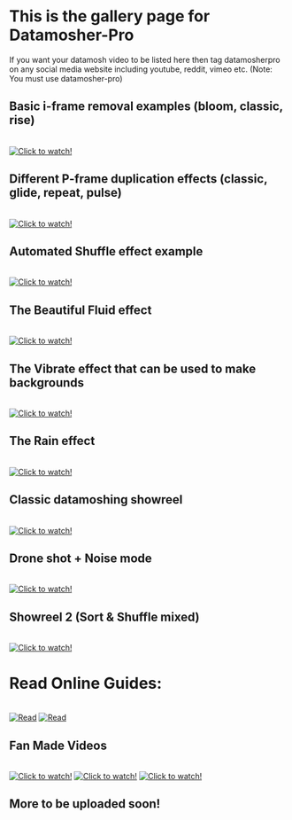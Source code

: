 # This is the gallery page for Datamosher-Pro
If you want your datamosh video to be listed here then tag datamosherpro on any social media website including youtube, reddit, vimeo etc. (Note: You must use datamosher-pro)
<br>
##  Basic i-frame removal examples (bloom, classic, rise)
<br> [![Click to watch!](https://img.youtube.com/vi/_YZ32Wvl3hk/0.jpg)](https://youtu.be/_YZ32Wvl3hk)
##  Different P-frame duplication effects (classic, glide, repeat, pulse)
<br> [![Click to watch!](https://img.youtube.com/vi/fFhnV19fuzg/0.jpg)](https://youtu.be/fFhnV19fuzg)
##  Automated Shuffle effect example
<br> [![Click to watch!](https://img.youtube.com/vi/26BJl87ksec/0.jpg)](https://youtu.be/26BJl87ksec)
##  The Beautiful Fluid effect
<br> [![Click to watch!](https://img.youtube.com/vi/GJiP6R432D8/0.jpg)](https://youtu.be/GJiP6R432D8)
##  The Vibrate effect that can be used to make backgrounds
<br> [![Click to watch!](https://img.youtube.com/vi/DkIvfRSQ8bo/0.jpg)](https://youtu.be/DkIvfRSQ8bo)
##  The Rain effect
<br> [![Click to watch!](https://img.youtube.com/vi/0mKZQopUUQg/0.jpg)](https://youtu.be/0mKZQopUUQg)
##  Classic datamoshing showreel
<br> [![Click to watch!](https://img.youtube.com/vi/hYFEwL8Do_U/0.jpg)](https://youtu.be/hYFEwL8Do_U)
##  Drone shot + Noise mode
<br> [![Click to watch!](https://img.youtube.com/vi/IaD8yX2kXgE/0.jpg)](https://youtu.be/IaD8yX2kXgE)
## Showreel 2 (Sort & Shuffle mixed)
<br> [![Click to watch!](https://img.youtube.com/vi/BWIK5gCt5ZA/0.jpg)](https://youtu.be/BWIK5gCt5ZA)
# Read Online Guides:
<br> [![Read](https://img.shields.io/badge/Guide-1-orange)](https://akascape.gumroad.com/p/datamosher-pro-guide) [![Read](https://img.shields.io/badge/Guide-2-green)](https://akascape.gumroad.com/p/datamosher-pro-guide-2)
##  Fan Made Videos
<br> [![Click to watch!](https://img.youtube.com/vi/qvOK6twezM8/0.jpg)](https://youtu.be/qvOK6twezM8) [![Click to watch!](https://img.youtube.com/vi/ULH_AMqz56c/0.jpg)](https://youtu.be/ULH_AMqz56c) [![Click to watch!](https://user-images.githubusercontent.com/89206401/165247108-08b7d7d6-233a-4167-a3ce-ff474eb414c9.jpg)](https://www.reddit.com/r/glitch_art/comments/u1jjn6/what_is_going_on_with_these_skeletons/?utm_source=share&utm_medium=web2x&context=3) 
## More to be uploaded soon!

